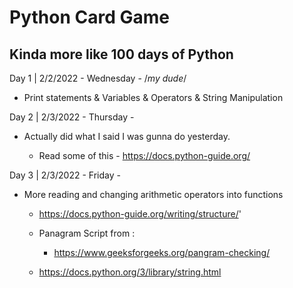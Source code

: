 # Python Card Game

## Kinda more like 100 days of Python

Day 1 | 2/2/2022 - Wednesday - /*my dude*/

- Print statements & Variables & Operators & String Manipulation

Day 2 | 2/3/2022 - Thursday -

- Actually did what I said I was gunna do yesterday.

    - Read some of this - https://docs.python-guide.org/

Day 3 | 2/3/2022 - Friday -

- More reading and changing arithmetic operators into functions

    - https://docs.python-guide.org/writing/structure/'

    - Panagram Script from :
        - https://www.geeksforgeeks.org/pangram-checking/

    - https://docs.python.org/3/library/string.html